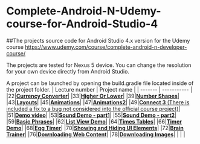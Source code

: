 Complete-Android-N-Udemy-course-for-Android-Studio-4
============

##The projects source code for Android Studio 4.x version for the Udemy course https://www.udemy.com/course/complete-android-n-developer-course/

The projects are tested for Nexus 5 device. You can change the resolution for your own device directly from Android Studio.

A project can be launched by opening the build.gradle file located inside of the project folder.
| Lecture number | Project name |
| ------- | ----------- |
|22|[**Currency Converter**](https://github.com/mathexa/Complete-Android-N-Udemy-course-for-Android-Studio-4/tree/master/JavaCode/Lecture22)|
|33|[**Higher Or Lower**](https://github.com/mathexa/Complete-Android-N-Udemy-course-for-Android-Studio-4/tree/master/JavaCode/Lecture33)|
|39|[**Number Shapes**](https://github.com/mathexa/Complete-Android-N-Udemy-course-for-Android-Studio-4/tree/master/JavaCode/Lecture39)|
|43|[**Layouts**](https://github.com/mathexa/Complete-Android-N-Udemy-course-for-Android-Studio-4/tree/master/JavaCode/Lecture43)|
|45|[**Animations**](https://github.com/mathexa/Complete-Android-N-Udemy-course-for-Android-Studio-4/tree/master/JavaCode/Lecture45)|
|47|[**Animations2**](https://github.com/mathexa/Complete-Android-N-Udemy-course-for-Android-Studio-4/tree/master/JavaCode/Lecture47)|
|49|[**Connect 3** (There is included a fix to a bug not considered into the official course project)](https://github.com/mathexa/Complete-Android-N-Udemy-course-for-Android-Studio-4/tree/master/JavaCode/Lecture49)|
|51|[**Demo video**](https://github.com/mathexa/Complete-Android-N-Udemy-course-for-Android-Studio-4/tree/master/JavaCode/Lecture51)|
|53|[**Sound Demo - part1**](https://github.com/mathexa/Complete-Android-N-Udemy-course-for-Android-Studio-4/tree/master/JavaCode/Lecture53)|
|55|[**Sound Demo - part2**](https://github.com/mathexa/Complete-Android-N-Udemy-course-for-Android-Studio-4/tree/master/JavaCode/Lecture55)|
|59|[**Basic Phrases**](https://github.com/mathexa/Complete-Android-N-Udemy-course-for-Android-Studio-4/tree/master/JavaCode/Lecture59)|
|62|[**List View Demo**](https://github.com/mathexa/Complete-Android-N-Udemy-course-for-Android-Studio-4/tree/master/JavaCode/Lecture62)|
|64|[**Times Tables**](https://github.com/mathexa/Complete-Android-N-Udemy-course-for-Android-Studio-4/tree/master/JavaCode/Lecture64)|
|66|[**Timer Demo**](https://github.com/mathexa/Complete-Android-N-Udemy-course-for-Android-Studio-4/tree/master/JavaCode/Lecture66)|
|68|[**Egg Timer**](https://github.com/mathexa/Complete-Android-N-Udemy-course-for-Android-Studio-4/tree/master/JavaCode/Lecture68)|
|70|[**Showing and Hiding UI Elements**](https://github.com/mathexa/Complete-Android-N-Udemy-course-for-Android-Studio-4/tree/master/JavaCode/Lecture70)|
|72|[**Brain Trainer**](https://github.com/mathexa/Complete-Android-N-Udemy-course-for-Android-Studio-4/tree/master/JavaCode/Lecture72)|
|76|[**Downloading Web Content**](https://github.com/mathexa/Complete-Android-N-Udemy-course-for-Android-Studio-4/tree/master/JavaCode/Lecture76)|
|78|[**Downloading Images**](https://github.com/mathexa/Complete-Android-N-Udemy-course-for-Android-Studio-4/tree/master/JavaCode/Lecture78)|
|  |  |
